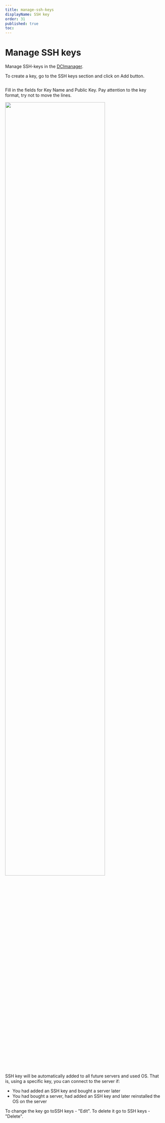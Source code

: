 ```yaml
---
title: manage-ssh-keys
displayName: SSH key
order: 31
published: true
toc:
---
```

# Manage SSH keys

Manage SSH-keys in the <a href="https://gcore.com/docs/hosting/dedicated-servers/manage/log-in-to-dcimanager" target="_blank">DCImanager</a>.

To create a key, go to the SSH keys section and click on Add button.

<img src="https://assets.gcore.pro/docs/hosting/dedicated-servers/manage/connect/manage-ssh-keys/joxi_screenshot_1509788651407.png" alt="">

Fill in the fields for Key Name and Public Key. Pay attention to the key format, try not to move the lines.

<img src="https://assets.gcore.pro/docs/hosting/dedicated-servers/manage/connect/manage-ssh-keys/joxi_screenshot_1509788759836.png" alt="" width="80%">

SSH key will be automatically added to all future servers and used OS. That is, using a specific key, you can connect to the server if:  

- You had added an SSH key and bought a server later  
- You had bought a server, had added an SSH key and later reinstalled the OS on the server

To change the key go toSSH keys - "Edit". To delete it go to SSH keys - "Delete".